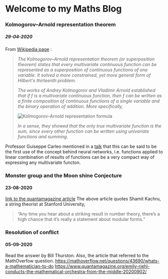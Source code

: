 # Welcome to my Maths Blog

### Kolmogorov–Arnold representation theorem
##### 29-04-2020
From [Wikipedia page](https://en.wikipedia.org/wiki/Kolmogorov%E2%80%93Arnold_representation_theorem) :

>_The Kolmogorov–Arnold representation theorem (or superposition theorem) states that every multivariate continuous function can be represented as a superposition of continuous functions of one variable. It solved a more constrained, yet more general form of Hilbert's thirteenth problem._
>
>_The works of Andrey Kolmogorov and Vladimir Arnold established that if f is a multivariate continuous function, then f can be written as a finite composition of continuous functions of a single variable and the binary operation of addition. More specifically,_
>
>![Kolmogorov–Arnold representation formula](https://wikimedia.org/api/rest_v1/media/math/render/svg/7fb7e8cc17b243a4346ff1b710ccde6ec47540ea)
>
>_In a sense, they showed that the only true multivariate function is the sum, since every other function can be written using univariate functions and summing._

Professor Guiseppe Carleo mentioned in a [talk](https://youtu.be/90OZoet_1CU?t=639) that this can be said to be the first use of the concept behind neural networks, i.e. functions applied to linear combination of results of functions can be a very compact way of expressing any multivariate functon. 


### Monster group and the Moon shine Conjecture
#### 23-08-2020
[link to the quantamagazine article](https://www.quantamagazine.org/mathematicians-chase-moonshine-string-theory-connections-20150312/)
The above article quotes Shamit Kachru, a string theorist at Stanford University, 
> “Any time you hear about a striking result in number theory, there’s a high chance that it’s really a statement about modular forms.”

### Resolution of conflict
#### 05-09-2020
Read the answer by Bill Thurston. Also, the article that referred to the MathOverfow question.
https://mathoverflow.net/questions/43690/whats-a-mathematician-to-do 
https://www.quantamagazine.org/emily-riehl-conducts-the-mathematical-orchestra-from-the-middle-20200902/
